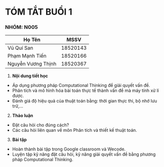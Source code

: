# TÓM TẮT BUỔI 1

### **NHÓM: N005**

| Họ Tên       | MSSV |
| ----------- | ----------- |
| Vũ Quí San         | 18520143 |
| Phạm Mạnh Tiến     | 18520166 |
| Nguyễn Vương Thịnh | 18520367 |

1. **Nội dung tiết học**

* Áp dụng phương pháp Computational Thinking để giải quyết vấn đề.
* Phân tích và mô hình hóa bài toán thực tế thành vấn đề mà máy tính xử lí được.
* Đánh giá độ hiệu quả của thuật toán bằng: thời gian thực thi, bộ nhớ lưu trữ,...


2. **Thảo luận**
* Đặt câu hỏi cho đúng cách?
* Các câu hỏi liên quan về môn Phân tích và thiết kế thuật toán.

3. **Bài tập**
* Hoàn thành bài tập trong Google classroom và Wecode.
* Luyện tập kỹ năng đặt câu hỏi, kỹ năng giải quyết vấn đề bằng phương pháp Computational Thinking.
